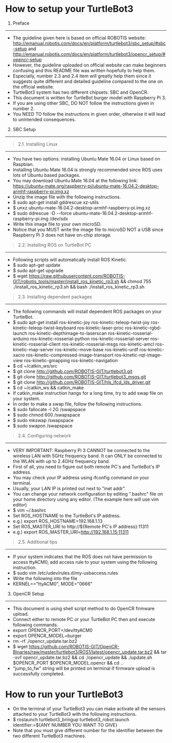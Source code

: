 How to setup your TurtleBot3
============================
1. Preface
----------
* The guideline given here is based on official ROBOTIS website: http://emanual.robotis.com/docs/en/platform/turtlebot3/sbc_setup/#sbc-setup and http://emanual.robotis.com/docs/en/platform/turtlebot3/opencr_setup/#opencr-setup
* However, the guideline uploaded on official website can make beginners confusing and this README file was written hopefully to help them.
* Especially, number 2.3 and 2.4 item will greatly help them since it suggests quite different and detailed guideline compared to the one on the official website.
* TurtleBot3 system has two different chipsets: SBC and OpenCR.
* This document is written for TurtleBot burger model with Raspberry Pi 3.
* If you are using other SBC, DO NOT follow the instructions given in number 2.
* You NEED TO follow the instructions in given order, otherwise it will lead to unintended consequences.

2. SBC Setup
------------
> 2.1. Installing Linux
---------------------
* You have two options: installing Ubuntu Mate 16.04 or Linux based on Raspbian.
* Installing Ubuntu Mate 16.04 is strongly recommended since ROS uses lots of Ubuntu based packages.
* You may download Ubuntu Mate 16.04 at the following link: https://ubuntu-mate.org/raspberry-pi/ubuntu-mate-16.04.2-desktop-armhf-raspberry-pi.img.xz
* Unzip the image file with the following instructions.
* $ sudo apt-get install gddrescue xz-utils
* $ unxz ubuntu-mate-16.04.2-desktop-armhf-raspberry-pi.img.xz
* $ sudo ddrescue -D --force ubuntu-mate-16.04.2-desktop-armhf-raspberry-pi.img /dev/sdx
* Write this image file to your own microSD.
* Notice that you MUST write the image file to microSD NOT a USB since Raspberry Pi 3 does not have on-chip storage.

> 2.2. Installing ROS on TurtleBot PC
-------------------------------------
* Following scripts will automatically install ROS Kinetic.
* $ sudo apt-get update
* $ sudo apt-get upgrade
* $ wget https://raw.githubusercontent.com/ROBOTIS-GIT/robotis_tools/master/install_ros_kinetic_rp3.sh && chmod 755 ./install_ros_kinetic_rp3.sh && bash ./install_ros_kinetic_rp3.sh

> 2.3. Installing dependent packages
------------------------------------
* The following commands will install dependent ROS packages on your TurtleBot.
* $ sudo apt-get install ros-kinetic-joy ros-kinetic-teleop-twist-joy ros-kinetic-teleop-twist-keyboard ros-kinetic-laser-proc ros-kinetic-rgbd-launch ros-kinetic-depthimage-to-laserscan ros-kinetic-rosserial-arduino ros-kinetic-rosserial-python ros-kinetic-rosserial-server ros-kinetic-rosserial-client ros-kinetic-rosserial-msgs ros-kinetic-amcl ros-kinetic-map-server ros-kinetic-move-base ros-kinetic-urdf ros-kinetic-xacro ros-kinetic-compressed-image-transport ros-kinetic-rqt-image-view ros-kinetic-gmapping ros-kinetic-navigation
* $ cd ~/catkin_ws/src
* $ git clone http://github.com/ROBOTIS-GIT/turtlebot3.git
* $ git clone http://github.com/ROBOTIS-GIT/turtlebot3_msgs.git
* $ git clone http://github.com/ROBOTIS-GIT/hls_lfcd_lds_driver.git
* $ cd ~/catkin_ws && catkin_make
* If catkin_make instruction hangs for a long time, try to add swap file on your system.
* In order to make a swap file, follow the following instructions.
* $ sudo fallocate -l 2G /swapspace
* $ sudo chmod 600 /swapspace
* $ sudo mkswap /swapspace
* $ sudo swapon /swapspace

> 2.4. Configuring network
--------------------------
* VERY IMPORTANT: Raspberry Pi 3 CANNOT be connected to the wireless LAN with 5GHz frequency band. It can ONLY be connected to the WLAN with up to 2.4GHz frequency band.
* First of all, you need to figure out both remote PC's and TurtleBot's IP address.
* You may check your IP address using ifconfig command on your terminal.
* Usually, your LAN IP is printed out next to "inet addr".
* You can change your network configuration by editing ".bashrc" file on your home directory using any editor. (The example here will use vim editor)
* $ vim ~/.bashrc
* Set ROS_HOSTNAME to the TurtleBot's IP address.
* e.g.) export ROS_HOSTNAME=192.168.1.13
* Set ROS_MASTER_URI to http://${Remote PC's IP address}:11311
* e.g.) export ROS_MASTER_URI=http://192.168.1.15:11311

> 2.5. Additional tips
----------------------
* If your system indicates that the ROS does not have permission to access ttyACM0, add access rule to your system using the following instruction.
* $ sudo vim /etc/udev/rules.d/my-usbaccess.rules
* Write the following into the file
* KERNEL=="ttyACM0", MODE="0666"

3. OpenCR Setup
---------------
* This document is using shell script method to do OpenCR firmware upload.
* Connect either to remote PC or your TurtleBot PC then and execute following commands.
* export OPENCR_PORT=/dev/ttyACM0
* export OPENCR_MODEL=burger
* rm -rf ./opencr_update.tar.bz2
* $ wget https://github.com/ROBOTIS-GIT/OpenCR-Binaries/raw/master/turtlebot3/ROS1/latest/opencr_update.tar.bz2 && tar -xvf opencr_update.tar.bz2 && cd ./opencr_update && ./update.sh $OPENCR_PORT $OPENCR_MODEL.opencr && cd ..
* "jump_to_fw" string will be printed on terminal if firmware upload is successfully completed.

How to run your TurtleBot3
==========================
* On the terminal of your TurtleBot3 you can make activate all the sensors attached to your TurtleBot3 with the following instructions.
* $ roslaunch turtlebot3_bringup turtlebot3_robot.launch identifier:=${ANY NUMBER YOU WANT TO GIVE} 
* Note that you must give different number for the identifier between the two different TurtleBot3 machines.
